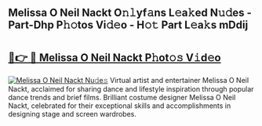## Melissa O Neil Nackt O𝚗𝚕yf𝚊ns L𝚎a𝚔ed N𝚞𝚍es - Part-Dhp P𝚑𝚘tos Vi𝚍𝚎o - H𝚘𝚝 Part L𝚎a𝚔s mDdij

# <h2><a href="http://kf80a0c.oniu.top/?m=Melissa+O+Neil+Nackt">🔗👉 🔴 Melissa O Neil Nackt P𝚑ot𝚘𝚜 V𝚒d𝚎o</a></h2>

[![Melissa O Neil Nackt Nu𝚍e𝚜](https://i.imgur.com/0qMVB7G.gif)](http://kf80a0c.oniu.top/?m=Melissa+O+Neil+Nackt)
Virtual artist and entertainer Melissa O Neil Nackt, acclaimed for sharing dance and lifestyle inspiration through popular dance trends and brief films. Brilliant costume designer Melissa O Neil Nackt, celebrated for their exceptional skills and accomplishments in designing stage and screen wardrobes.  
